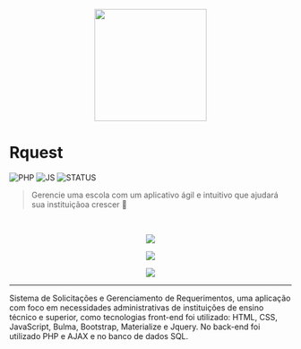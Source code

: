 <p align="center">
   <img src="https://github.com/joaoqsl/request/blob/master/assets/images/Logobeta.png" width="200"/>
</p>

# Rquest

![PHP](https://img.shields.io/static/v1?label=php&message=language&color=red&flat-square&logo=php)
![JS](https://img.shields.io/static/v1?label=JavaScript&message=languages&color=red&flat-square&logo=JAVASCRIPT)
![STATUS](https://img.shields.io/static/v1?label=status&message=concluido&color=red&flat-square&logo=)

> Gerencie uma escola com um aplicativo ágil e intuitivo que ajudará sua instituiçãoa crescer 🚀

<br />
<p align="center"><img src="https://github.com/joaoqsl/request/blob/master/assets/images/FlowMap-min.jpg"/></p>
<p align="center"><img src="https://github.com/joaoqsl/request/blob/master/assets/images/adm.jpg"/></p>
<p align="center"><img src="https://github.com/joaoqsl/request/blob/master/assets/images/home.jpg"/></p>

---

Sistema de Solicitações e Gerenciamento de Requerimentos, uma aplicação com foco em necessidades administrativas de instituições de ensino técnico e superior, como tecnologias front-end foi utilizado:  HTML, CSS, JavaScript, Bulma, Bootstrap, Materialize e Jquery. No back-end foi utilizado PHP e AJAX e no banco de dados SQL.
